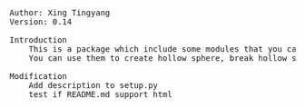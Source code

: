 <pre>
Author: Xing Tingyang
Version: 0.14

Introduction
    This is a package which include some modules that you can use them to create shape.dat used by ddscat.
    You can use them to create hollow sphere, break hollow sphere and triangle plate.
    
Modification
    Add description to setup.py
    test if README.md support html
</pre>
